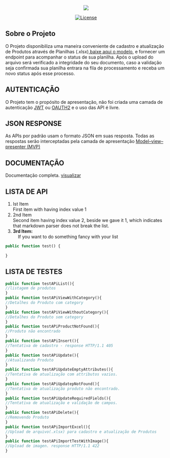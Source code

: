 <p align="center"><img src="https://cdn.leroymerlin.com.br/assets/lizard/images/logo-leroy.svg"></p>

<p align="center">
<a href="https://packagist.org/packages/laravel/framework"><img src="https://poser.pugx.org/laravel/framework/license.svg" alt="License"></a>
</p>

## Sobre o Projeto

O Projeto disponibiliza uma maneira conveniente de cadastro e atualização de Produtos através de Planilhas (.xlsx),[baixe aqui o modelo](https://s3.us-east-2.amazonaws.com/eaadk4yfoubad0tmoq3cert/certificados/products_teste_webdev_leroy.xlsx), e fornecer um endpoint para acompanhar o status de sua planilha. Após o upload do arquivo será verificado a integridade do seu documento, caso a validação seja confirmada sua planilha entrara na fila de processamento e receba um novo status após esse processo.

## AUTENTICAÇÃO

O Projeto tem o propósito de apresentação, não foi criada uma camada de autenticação [JWT](https://jwt.io/) ou [OAUTH2](https://github.com/thephpleague/oauth2-server) e o uso das API é livre.

## JSON RESPONSE

As APIs por padrão usam o formato JSON em suas resposta. Todas as respostas serão interceptadas pela camada de apresentação [Model–view–presenter (MVP)](https://pt.wikipedia.org/wiki/Model-view-presenter)

## DOCUMENTAÇÃO 

Documentação completa. [visualizar](https://s3.us-east-2.amazonaws.com/eaadk4yfoubad0tmoq3cert/certificados/products_teste_webdev_leroy.xlsx)

## LISTA DE API

1. Ist Item  
First item with having index value 1
1. 2nd Item  
Second item having index value 2, beside we gave it 1, which indicates that markdown parser does not break the list.
1. **3rd Item:**  
&nbsp;&nbsp;&nbsp;&nbsp;If you want to do something fancy with your list

```php
public function test() {
  
}
```
## LISTA DE TESTES

```php
public function testAPiList(){
//listagem de produtos
}
public function testAPiViewWithCategory(){
//Detalhes do Produto com category
}
public function testAPiViewWithoutCategory(){
//Detalhes do Produto sem category
}
public function testAPiProductNotFound(){
//Produto não encontrado
}
public function testAPiInsert(){
//Tentativa de cadastro - response HTTP/1.1 405
}
public function testAPiUpdate(){
//Atualizando Produto
}
public function testAPiUpdateEmptyAttributes(){
//Tentativa de atualização com attributos vazios.
}
public function testAPiUpdatepNotFound(){
//Tentativa de atualização produto não encontrado.
}
public function testAPiUpdateRequiredFields(){
//Tentativa de atualização e validação de campos.
}
public function testAPiDelete(){
//Removendo Produto
}
public function testAPiImportExcel(){
//Upload de arquivo(.xlsx) para cadastro e atualização de Produtos
}
public function testAPiImportTestWithImage(){
//Upload de imagen. response HTTP/1.1 422
}





```